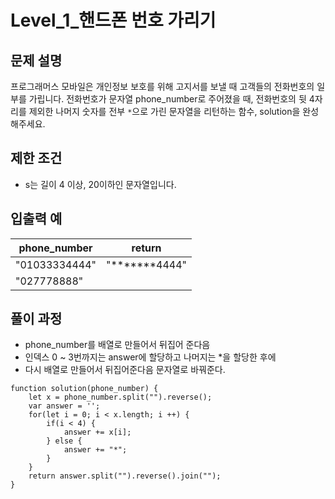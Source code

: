 # Level_1_핸드폰 번호 가리기

## 문제 설명

프로그래머스 모바일은 개인정보 보호를 위해 고지서를 보낼 때 고객들의 전화번호의 일부를 가립니다.
전화번호가 문자열 phone_number로 주어졌을 때, 전화번호의 뒷 4자리를 제외한 나머지 숫자를 전부 `*`으로 가린 문자열을 리턴하는 함수, solution을 완성해주세요.

## 제한 조건

- s는 길이 4 이상, 20이하인 문자열입니다.

## 입출력 예

| phone_number  | return        |
| ------------- | ------------- |
| "01033334444" | "*******4444" |
| "027778888"   |               |



## 풀이 과정

- phone_number를 배열로 만들어서 뒤집어 준다음 
- 인덱스 0 ~ 3번까지는 answer에 할당하고 나머지는 *을 할당한 후에 
- 다시 배열로 만들어서 뒤집어준다음 문자열로 바꿔준다.

```
function solution(phone_number) {
    let x = phone_number.split("").reverse();
    var answer = '';
    for(let i = 0; i < x.length; i ++) {
        if(i < 4) {
            answer += x[i];
        } else {
            answer += "*";
        }
    }
    return answer.split("").reverse().join("");
}
```